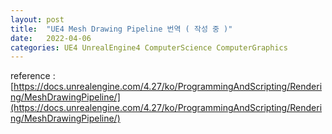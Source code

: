 ```yaml
---
layout: post
title:  "UE4 Mesh Drawing Pipeline 번역 ( 작성 중 )"
date:   2022-04-06
categories: UE4 UnrealEngine4 ComputerScience ComputerGraphics
---
```


reference : [https://docs.unrealengine.com/4.27/ko/ProgrammingAndScripting/Rendering/MeshDrawingPipeline/](https://docs.unrealengine.com/4.27/ko/ProgrammingAndScripting/Rendering/MeshDrawingPipeline/)         